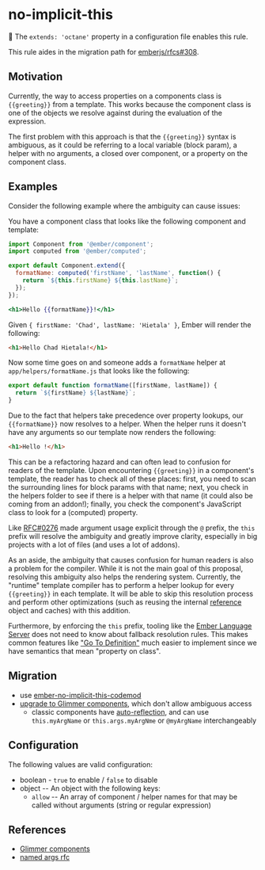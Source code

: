 # no-implicit-this

:car: The `extends: 'octane'` property in a configuration file enables this rule.

This rule aides in the migration path for [emberjs/rfcs#308](https://github.com/emberjs/rfcs/pull/308).

## Motivation

Currently, the way to access properties on a components class is `{{greeting}}`
from a template. This works because the component class is one of the objects
we resolve against during the evaluation of the expression.

The first problem with this approach is that the `{{greeting}}` syntax is
ambiguous, as it could be referring to a local variable (block param), a helper
with no arguments, a closed over component, or a property on the component
class.

## Examples

Consider the following example where the ambiguity can cause issues:

You have a component class that looks like the following component and
template:

```js
import Component from '@ember/component';
import computed from '@ember/computed';

export default Component.extend({
  formatName: computed('firstName', 'lastName', function() {
    return `${this.firstName} ${this.lastName}`;
  });
});
```

```hbs
<h1>Hello {{formatName}}!</h1>
```

Given `{ firstName: 'Chad', lastName: 'Hietala' }`, Ember will render the
following:

```html
<h1>Hello Chad Hietala!</h1>
```

Now some time goes on and someone adds a `formatName` helper at
`app/helpers/formatName.js` that looks like the following:

```js
export default function formatName([firstName, lastName]) {
  return `${firstName} ${lastName}`;
}
```

Due to the fact that helpers take precedence over property lookups, our
`{{formatName}}` now resolves to a helper. When the helper runs it doesn't have
any arguments so our template now renders the following:

```html
<h1>Hello !</h1>
```

This can be a refactoring hazard and can often lead to confusion for readers of
the template. Upon encountering `{{greeting}}` in a component's template, the
reader has to check all of these places: first, you need to scan the
surrounding lines for block params with that name; next, you check in the
helpers folder to see if there is a helper with that name (it could also be
coming from an addon!); finally, you check the component's JavaScript class to
look for a (computed) property.

Like
[RFC#0276](https://github.com/emberjs/rfcs/blob/master/text/0276-named-args.md)
made argument usage explicit through the `@` prefix, the `this` prefix will
resolve the ambiguity and greatly improve clarity, especially in big projects
with a lot of files (and uses a lot of addons).

As an aside, the ambiguity that causes confusion for human readers is also a
problem for the compiler. While it is not the main goal of this proposal,
resolving this ambiguity also helps the rendering system. Currently, the
"runtime" template compiler has to perform a helper lookup for every
`{{greeting}}` in each template. It will be able to skip this resolution
process and perform other optimizations (such as reusing the internal
[reference](https://github.com/glimmerjs/glimmer-vm/blob/master/guides/04-references.md)
object and caches) with this addition.

Furthermore, by enforcing the `this` prefix, tooling like the [Ember Language
Server](https://github.com/emberwatch/ember-language-server) does not need to
know about fallback resolution rules. This makes common features like ["Go To
Definition"](https://code.visualstudio.com/docs/editor/editingevolved#_go-to-definition)
much easier to implement since we have semantics that mean "property on class".

## Migration

* use [ember-no-implicit-this-codemod](https://github.com/ember-codemods/ember-no-implicit-this-codemod)
* [upgrade to Glimmer components](https://guides.emberjs.com/release/upgrading/current-edition/glimmer-components/), which don't allow ambiguous access
  * classic components have [auto-reflection](https://github.com/emberjs/rfcs/blob/master/text/0276-named-args.md#motivation), and can use `this.myArgName` or `this.args.myArgNme` or `@myArgName` interchangeably

## Configuration

 The following values are valid configuration:

* boolean - `true` to enable / `false` to disable
* object -- An object with the following keys:
  * `allow` -- An array of component / helper names for that may be called
    without arguments (string or regular expression)

## References

* [Glimmer components](https://guides.emberjs.com/release/upgrading/current-edition/glimmer-components/)
* [named args rfc](https://github.com/emberjs/rfcs/blob/master/text/0276-named-args.md#motivation)
